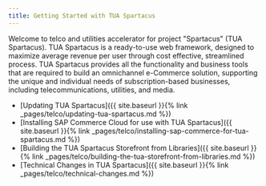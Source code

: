 ```yaml
---
title: Getting Started with TUA Spartacus
---
```


Welcome to telco and utilities accelerator for project "Spartacus" (TUA Spartacus). TUA Spartacus is a ready-to-use web framework, designed to maximize average revenue per user through cost effective, streamlined process. TUA Spartacus provides all the functionality and business tools that are required to build an omnichannel e-Commerce solution, supporting the unique and individual needs of subscription-based businesses, including telecommunications, utilities, and media.

- [Updating TUA Spartacus]({{ site.baseurl }}{% link _pages/telco/updating-tua-spartacus.md %})
- [Installing SAP Commerce Cloud for use with TUA Spartacus]({{ site.baseurl }}{% link _pages/telco/installing-sap-commerce-for-tua-spartacus.md %})
- [Building the TUA Spartacus Storefront from Libraries]({{ site.baseurl }}{% link _pages/telco/building-the-tua-storefront-from-libraries.md %})
- [Technical Changes in TUA Spartacus]({{ site.baseurl }}{% link _pages/telco/technical-changes.md %})
